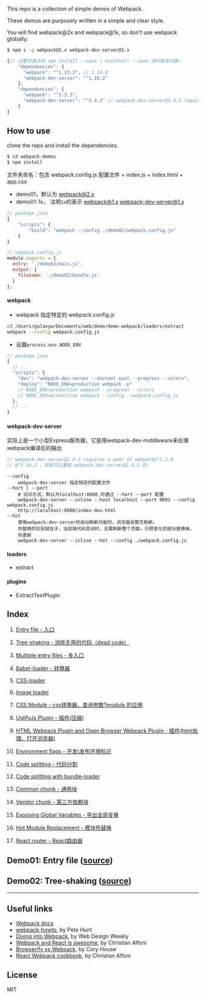 This repo is a collection of simple demos of Webpack.

These demos are purposely written in a simple and clear style.

You will find webpack@2x and webpack@1x, so don't use webpack globally:
```bash
$ npm i -g webpack@1.x webpack-dev-server@1.x
```

```javascript
{// 必要时请手动 npm install --save | uninstall --save 进行版本切换：
    "dependencies": {
      "webpack": "^1.13.3", // 1.14.0
      "webpack-dev-server": "^1.16.2"
    },
    "dependencies": {
      "webpack": "^2.3.3",
      "webpack-dev-server": "^2.4.2" // webpack-dev-server@2.4.2 requires a peer of webpack@^2.2.0
    }
}
```

## How to use

clone the repo and install the dependencies.
```bash
$ cd webpack-demos
$ npm install
```

文件夹命名：包含 webpack.config.js 配置文件 + index.js + index.html + app.css
- demo01，默认为 webpack@2.x
- demo01-1x， 注明`1x`的表示 webpack@1.x webpack-dev-server@1.x

```javascript
// package.json
{
    "scripts": {
        "build": "webpack --config ./demo02/webpack.config.js"
    }
}
```

```javascript
// webpack.config.js
module.exports = {
  entry: './demo02/main.js',
  output: {
    filename: './demo02/bundle.js'
  }
};
```

#### webpack
- webpack 指定特定的 webpack.config.js

```bash
cd /Users/galaxyw/Documents/web/demo/demo-webpack/loaders/extract
webpack --config webpack.config.js
```

- 设置`process.env.NODE_ENV`

```javascript
// package.json
{
  // ...
  "scripts": {
    "dev": "webpack-dev-server --devtool eval --progress --colors",
    "deploy": "NODE_ENV=production webpack -p"
    // NODE_ENV=production webpack --progress --colors
    // NODE_ENV=production webpack --config ./webpack.config.js
  },
  // ...
}
```

#### webpack-dev-server
实际上是一个小型Express服务器，它是用webpack-dev-middleware来处理webpack编译后的输出

```javascript
// webpack-dev-server@2.4.2 requires a peer of webpack@^2.2.0
// @^1.16.2 ，但是可以兼容 webpack-dev-server@2.4.2 的。
```

```
--config
    webpack-dev-server 指定特定的配置文件
--hort | --port
    # 访问方式，默认为localhost:8080,可通过 --hort --port 配置
    webpack-dev-server --inline --host localhost --port 9093 --config webpack.config.js
    http://localhost:8080/index-dev.html
--hot
    使用webpack-dev-server的自动刷新功能时，浏览器会整页刷新。
    热替换的区别就在于，当前端代码变动时，无需刷新整个页面，只把变化的部分替换掉。
    热更新
    webpack-dev-server --inline --hot --config ./webpack.config.js
```

#### loaders
- extract

#### plugins
- ExtractTextPlugin

## Index

1. [Entry file - 入口](#demo01-entry-file-source)
1. [Tree-shaking - 消除无用的代码（dead code）](#demo02-tree-shaking)

1. [Multiple entry files - 多入口](#demo02-multiple-entry-files-source)
1. [Babel-loader - 转换器](#demo03-babel-loader-source)
1. [CSS-loader](#demo04-css-loader-source)
1. [Image loader](#demo05-image-loader-source)
1. [CSS Module - css转换器，查询参数?module 的应用](#demo06-css-module-source)
1. [UglifyJs Plugin - 插件(压缩)](#demo07-uglifyjs-plugin-source)
1. [HTML Webpack Plugin and Open Browser Webpack Plugin - 插件(html处理、打开浏览器)](#demo08-html-webpack-plugin-and-open-browser-webpack-plugin-source)
1. [Environment flags - 开发\发布环境标识](#demo09-environment-flags-source)
1. [Code splitting - 代码分割](#demo10-code-splitting-source)
1. [Code splitting with bundle-loader](#demo11-code-splitting-with-bundle-loader-source)
1. [Common chunk - 通用块](#demo12-common-chunk-source)
1. [Vendor chunk - 第三方依赖块](#demo13-vendor-chunk-source)
1. [Exposing Global Variables - 导出全局变量](#demo14-exposing-global-variables-source)
1. [Hot Module Replacement - 模块热替换](#demo15-hot-module-replacement-source)
1. [React router - React路由器](#demo16-react-router-source)

## Demo01: Entry file ([source](https://github.com/ruanyf/webpack-demos/tree/master/demo01))

## Demo02: Tree-shaking ([source](https://github.com/ruanyf/webpack-demos/tree/master/demo02))

***

## Useful links

- [Webpack docs](http://webpack.github.io/docs/)
- [webpack-howto](https://github.com/petehunt/webpack-howto), by Pete Hunt
- [Diving into Webpack](https://web-design-weekly.com/2014/09/24/diving-webpack/), by Web Design Weekly
- [Webpack and React is awesome](http://www.christianalfoni.com/articles/2014_12_13_Webpack-and-react-is-awesome), by Christian Alfoni
- [Browserify vs Webpack](https://medium.com/@housecor/browserify-vs-webpack-b3d7ca08a0a9), by Cory House
- [React Webpack cookbook](https://christianalfoni.github.io/react-webpack-cookbook/index.html), by Christian Alfoni

## License

MIT
